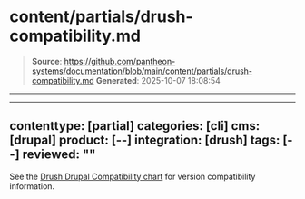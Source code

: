 # content/partials/drush-compatibility.md

> **Source**: https://github.com/pantheon-systems/documentation/blob/main/content/partials/drush-compatibility.md
> **Generated**: 2025-10-07 18:08:54

---

---
contenttype: [partial]
categories: [cli]
cms: [drupal]
product: [--]
integration: [drush]
tags: [--]
reviewed: ""
---

See the [Drush Drupal Compatibility chart](https://www.drush.org/latest/install/#drupal-compatibility) for version compatibility information.